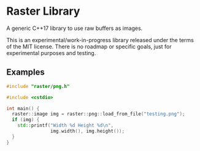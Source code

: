 # Raster Library

A generic C++17 library to use raw buffers as images.

This is an experimental/work-in-progress library released under the
terms of the MIT license. There is no roadmap or specific goals, just
for experimental purposes and testing.

## Examples

```c++
#include "raster/png.h"

#include <cstdio>

int main() {
  raster::image img = raster::png::load_from_file("testing.png");
  if (img) {
    std::printf("Width %d Height %d\n",
                img.width(), img.height());
  }
}
```
